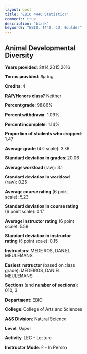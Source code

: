 ```yaml
---
layout: post
title: "EBIO 4440 Statistics"
comments: true
description: "blank"
keywords: "EBIO, 4440, CU, Boulder"
--- 
```

<head>
<script src="https://ajax.googleapis.com/ajax/libs/jquery/2.1.3/jquery.min.js"></script>
<script src="https://dl.dropboxusercontent.com/s/pc42nxpaw1ea4o9/highcharts.js?dl=0"></script>
<!-- <script src="../assets/js/highcharts.js"></script> -->
<style type="text/css">@font-face {
	font-family: "Bebas Neue";
	src: url(https://www.filehosting.org/file/details/544349/BebasNeue%20Regular.otf) format("opentype");
	}
	h1.Bebas { 
		font-family: "Bebas Neue", Verdana, Tahoma;
	}
</style>
</head>
<body>
	<div id="container" style="float: right; width: 45%; height: 88%; margin-left: 2.5%; margin-right: 2.5%;"></div>
	<script language="JavaScript">
		$(document).ready(function() {
		var chart = {type: 'column'};
		var title = {text: 'Grade Distribution'};
		var xAxis = {categories: ['A','B','C','D','F'],crosshair: true};
		var yAxis = {min: 0,title: {text: 'Percentage'}};
		var tooltip = {headerFormat: '<center><b><span style="font-size:20px">{point.key}</span></b></center>',
		               pointFormat: '<td style="padding:0"><b>{point.y:.1f}%</b></td>',
		               footerFormat: '</table>',shared: true,useHTML: true};
		var plotOptions = {column: {pointPadding: 0.0,borderWidth: 0}};  
		var credits = {enabled: false};var series= [{name: 'Percent',data: [60.61,28.79,6.06,3.03,1.52,]}];
		var json = {};
		json.chart = chart;
		json.title = title;
		json.tooltip = tooltip;
		json.xAxis = xAxis;
		json.yAxis = yAxis;  
		json.series = series;
		json.plotOptions = plotOptions;  
		json.credits = credits;
		$('#container').highcharts(json);
	});
	</script>
</body>
			   
## Animal Developmental Diversity

**Years provided**: 2014,2015,2016

**Terms provided**: Spring

**Credits**: 4

**RAP/Honors class?** Neither

**Percent grade**: 98.86%

**Percent withdrawn**: 1.09%

**Percent incomplete**: 1.14%

**Proportion of students who dropped**: 1.47

**Average grade** (4.0 scale): 3.36

**Standard deviation in grades**: 20.06

**Average workload** (raw): 3.1

**Standard deviation in workload** (raw): 0.25

**Average course rating** (6 point scale): 5.23

**Standard deviation in course rating** (6 point scale): 0.17

**Average instructor rating** (6 point scale): 5.59

**Standard deviation in instructor rating** (6 point scale): 0.15

**Instructors**: MEDEIROS, DANIEL MEULEMANS

**Easiest instructor** (based on class grade): MEDEIROS, DANIEL MEULEMANS

**Sections** (and **number of sections**): 010, 3

**Department**: EBIO

**College**: College of Arts and Sciences

**A&S Division**: Natural Science

**Level**: Upper

**Activity**: LEC - Lecture

**Instructor Mode**: P  - In Person